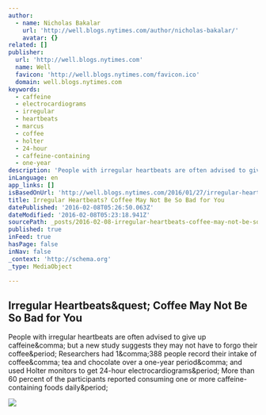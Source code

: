 ```yaml
---
author:
  - name: Nicholas Bakalar
    url: 'http://well.blogs.nytimes.com/author/nicholas-bakalar/'
    avatar: {}
related: []
publisher:
  url: 'http://well.blogs.nytimes.com'
  name: Well
  favicon: 'http://well.blogs.nytimes.com/favicon.ico'
  domain: well.blogs.nytimes.com
keywords:
  - caffeine
  - electrocardiograms
  - irregular
  - heartbeats
  - marcus
  - coffee
  - holter
  - 24-hour
  - caffeine-containing
  - one-year
description: 'People with irregular heartbeats are often advised to give up caffeine, but a new study suggests they may not have to forgo their coffee. Researchers had 1,388 people record their intake of coffee, tea and chocolate over a one-year period, and used Holter monitors to get 24-hour electrocardiograms. More than 60 percent of the participants reported consuming one or more caffeine-containing foods daily.'
inLanguage: en
app_links: []
isBasedOnUrl: 'http://well.blogs.nytimes.com/2016/01/27/irregular-heartbeats-coffee-may-not-be-so-bad-for-you/?ref=health&_r=1'
title: Irregular Heartbeats? Coffee May Not Be So Bad for You
datePublished: '2016-02-08T05:26:50.063Z'
dateModified: '2016-02-08T05:23:18.941Z'
sourcePath: _posts/2016-02-08-irregular-heartbeats-coffee-may-not-be-so-bad-for-you.md
published: true
inFeed: true
hasPage: false
inNav: false
_context: 'http://schema.org'
_type: MediaObject

---
```

<article style=""><h1>Irregular Heartbeats&amp;quest; Coffee May Not Be So Bad for You</h1><p>People with irregular heartbeats are often advised to give up caffeine&amp;comma; but a new study suggests they may not have to forgo their coffee&amp;period; Researchers had 1&amp;comma;388 people record their intake of coffee&amp;comma; tea and chocolate over a one-year period&amp;comma; and used Holter monitors to get 24-hour electrocardiograms&amp;period; More than 60 percent of the participants reported consuming one or more caffeine-containing foods daily&amp;period;</p><img src="http://graphics8.nytimes.com/images/2016/01/27/science/wellcoffee/wellcoffee-facebookJumbo.jpg" /></article>